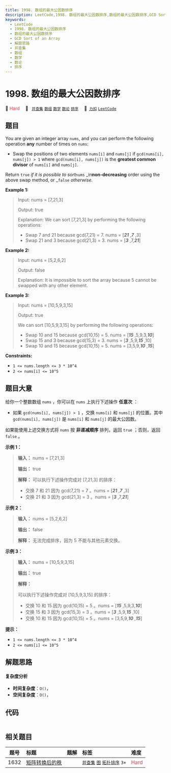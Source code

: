 ```yaml
---
title: 1998. 数组的最大公因数排序
description: LeetCode,1998. 数组的最大公因数排序,数组的最大公因数排序,GCD Sort of an Array,解题思路,并查集,数组,数学,数论,排序
keywords:
  - LeetCode
  - 1998. 数组的最大公因数排序
  - 数组的最大公因数排序
  - GCD Sort of an Array
  - 解题思路
  - 并查集
  - 数组
  - 数学
  - 数论
  - 排序
---
```


# 1998. 数组的最大公因数排序

🔴 <font color=#ff334b>Hard</font>&emsp; 🔖&ensp; [`并查集`](/tag/union-find.md) [`数组`](/tag/array.md) [`数学`](/tag/math.md) [`数论`](/tag/number-theory.md) [`排序`](/tag/sorting.md)&emsp; 🔗&ensp;[`力扣`](https://leetcode.cn/problems/gcd-sort-of-an-array) [`LeetCode`](https://leetcode.com/problems/gcd-sort-of-an-array)

## 题目

You are given an integer array `nums`, and you can perform the following
operation **any** number of times on `nums`:

  * Swap the positions of two elements `nums[i]` and `nums[j]` if `gcd(nums[i], nums[j]) > 1` where `gcd(nums[i], nums[j])` is the **greatest common divisor** of `nums[i]` and `nums[j]`.

Return `true` _if it is possible to sort_`nums` _in**non-decreasing** order
using the above swap method, or _`false` _otherwise._



**Example 1:**

> Input: nums = [7,21,3]
> 
> Output: true
> 
> Explanation: We can sort [7,21,3] by performing the following operations:
> - Swap 7 and 21 because gcd(7,21) = 7. nums = [_**21**_ ,_**7**_ ,3]
> - Swap 21 and 3 because gcd(21,3) = 3. nums = [_**3**_ ,7,_**21**_]

**Example 2:**

> Input: nums = [5,2,6,2]
> 
> Output: false
> 
> Explanation: It is impossible to sort the array because 5 cannot be swapped with any other element.

**Example 3:**

> Input: nums = [10,5,9,3,15]
> 
> Output: true
> 
> We can sort [10,5,9,3,15] by performing the following operations:
> - Swap 10 and 15 because gcd(10,15) = 5. nums = [_**15**_ ,5,9,3,_**10**_]
> - Swap 15 and 3 because gcd(15,3) = 3. nums = [_**3**_ ,5,9,_**15**_ ,10]
> - Swap 10 and 15 because gcd(10,15) = 5. nums = [3,5,9,_**10**_ ,_**15**_]

**Constraints:**

  * `1 <= nums.length <= 3 * 10^4`
  * `2 <= nums[i] <= 10^5`


## 题目大意

给你一个整数数组 `nums` ，你可以在 `nums` 上执行下述操作 **任意次** ：

  * 如果 `gcd(nums[i], nums[j]) > 1` ，交换 `nums[i]` 和 `nums[j]` 的位置。其中 `gcd(nums[i], nums[j])` 是 `nums[i]` 和 `nums[j]` 的最大公因数。

如果能使用上述交换方式将 `nums` 按 **非递减顺序** 排列，返回 `true` ；否则，返回 `false` 。



**示例 1：**

> 
> 
> 
> 
> 
> **输入：** nums = [7,21,3]
> 
> **输出：** true
> 
> **解释：** 可以执行下述操作完成对 [7,21,3] 的排序：
> - 交换 7 和 21 因为 gcd(7,21) = 7 。nums = [_**21**_ ,_**7**_ ,3]
> - 交换 21 和 3 因为 gcd(21,3) = 3 。nums = [_**3**_ ,7,_**21**_]
> 
> 

**示例 2：**

> 
> 
> 
> 
> 
> **输入：** nums = [5,2,6,2]
> 
> **输出：** false
> 
> **解释：** 无法完成排序，因为 5 不能与其他元素交换。
> 
> 

**示例 3：**

> 
> 
> 
> 
> 
> **输入：** nums = [10,5,9,3,15]
> 
> **输出：** true
> 
> **解释：**
> 
> 可以执行下述操作完成对 [10,5,9,3,15] 的排序：
> - 交换 10 和 15 因为 gcd(10,15) = 5 。nums = [_**15**_ ,5,9,3,_**10**_]
> - 交换 15 和 3 因为 gcd(15,3) = 3 。nums = [_**3**_ ,5,9,_**15**_ ,10]
> - 交换 10 和 15 因为 gcd(10,15) = 5 。nums = [3,5,9,_**10**_ ,_**15**_]
> 
> 



**提示：**

  * `1 <= nums.length <= 3 * 10^4`
  * `2 <= nums[i] <= 10^5`


## 解题思路

#### 复杂度分析

- **时间复杂度**：`O()`，
- **空间复杂度**：`O()`，

## 代码

```javascript

```

## 相关题目

<!-- prettier-ignore -->
| 题号 | 标题 | 题解 | 标签 | 难度 |
| :------: | :------ | :------: | :------ | :------ |
| 1632 | [矩阵转换后的秩](https://leetcode.com/problems/rank-transform-of-a-matrix) |  |  [`并查集`](/tag/union-find.md) [`图`](/tag/graph.md) [`拓扑排序`](/tag/topological-sort.md) `3+` | <font color=#ff334b>Hard</font> |